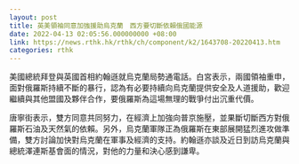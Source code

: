 ```yaml
---
layout: post
title: 英美領袖同意加強援助烏克蘭　西方要切斷依賴俄國能源
date: 2022-04-13 02:05:56.000000000 +08:00
link: https://news.rthk.hk/rthk/ch/component/k2/1643708-20220413.htm
categories: rthk
---
```


美國總統拜登與英國首相約翰遜就烏克蘭局勢通電話。白宮表示，兩國領袖重申，面對俄羅斯持續不斷的暴行，認為有必要持續向烏克蘭提供安全及人道援助，歡迎繼續與其他盟國及夥伴合作，要俄羅斯為這場無理的戰爭付出沉重代價。

唐寧街表示，雙方同意共同努力，在經濟上加強向普京施壓，並果斷切斷西方對俄羅斯石油及天然氣的依賴。另外，烏克蘭軍隊正為俄羅斯在東部展開猛烈進攻做準備，雙方討論加快對烏克蘭在軍事及經濟的支持。約翰遜亦談及近日到訪烏克蘭與總統澤連斯基會面的情況，對他的力量和決心感到謙卑。
